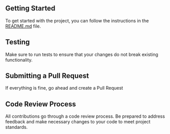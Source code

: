 ## Getting Started

To get started with the project, you can follow the instructions in the [README.md](README.md) file.

## Testing

Make sure to run tests to ensure that your changes do not break existing functionality.

## Submitting a Pull Request

If everything is fine, go ahead and create a Pull Request

## Code Review Process

All contributions go through a code review process. Be prepared to address feedback and make necessary changes to your code to meet project standards.
